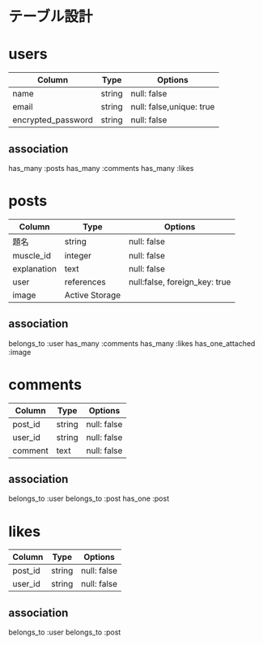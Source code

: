 # テーブル設計

# users

|Column              |Type           |Options                 |
|--------------------|---------------|------------------------|
|name                |string         |null: false             |
|email               |string         |null: false,unique: true|
|encrypted_password  |string         |null: false             |



## association
has_many :posts
has_many :comments
has_many :likes


# posts

|Column              |Type            |Options                         |
|--------------------|----------------|--------------------------------|
|題名                 |string          |null: false                     |
|muscle_id           |integer         |null: false                     |
|explanation         |text            |null: false                     |
|user                |references      |null:false, foreign_key: true   |
|image               |Active Storage                                   |

## association
belongs_to :user
has_many :comments
has_many :likes
has_one_attached :image

# comments
|Column              |Type            |Options                         |
|--------------------|----------------|--------------------------------|
|post_id             |string          |null: false                     |
|user_id             |string          |null: false                     |
|comment             |text            |null: false                     |

## association
belongs_to :user
belongs_to :post
has_one :post

# likes
|Column              |Type            |Options                         |
|--------------------|----------------|--------------------------------|
|post_id             |string          |null: false                     |
|user_id             |string          |null: false                     |

## association
belongs_to :user
belongs_to :post
